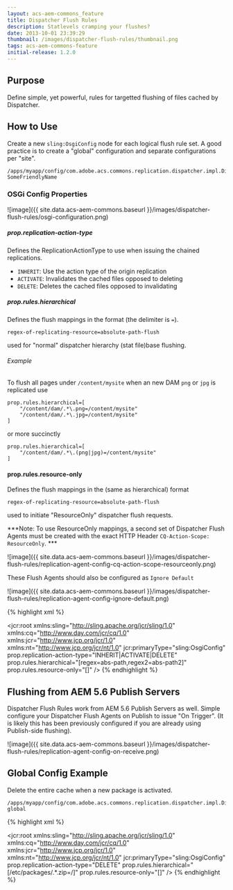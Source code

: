 ```yaml
---
layout: acs-aem-commons_feature
title: Dispatcher Flush Rules
description: Statlevels cramping your flushes?
date: 2013-10-01 23:39:29
thumbnail: /images/dispatcher-flush-rules/thumbnail.png
tags: acs-aem-commons-feature
initial-release: 1.2.0
---
```


## Purpose

Define simple, yet powerful, rules for targetted flushing of files cached by Dispatcher.

## How to Use

Create a new `sling:OsgiConfig` node for each logical flush rule set. A good practice is to create a "global" configuration and separate configurations per "site".

    /apps/myapp/config/com.adobe.acs.commons.replication.dispatcher.impl.DispatcherFlushRulesImpl-SomeFriendlyName

### OSGi Config Properties

![image]({{ site.data.acs-aem-commons.baseurl }}/images/dispatcher-flush-rules/osgi-configuration.png)

##### prop.replication-action-type

Defines the ReplicationActionType to use when issuing the chained replications.

* `INHERIT`: Use the action type of the origin replication
* `ACTIVATE`: Invalidates the cached files opposed to deleting
* `DELETE`: Deletes the cached files opposed to invalidating
 
##### prop.rules.hierarchical

Defines the flush mappings in the format (the delimiter is `=`).

	regex-of-replicating-resource=absolute-path-flush

used for "normal" dispatcher hierarchy (stat file)base flushing.

###### Example

To flush all pages under `/content/mysite` when an new DAM `png` or `jpg` is replicated use

	prop.rules.hierarchical=[
		"/content/dam/.*\.png=/content/mysite"
		"/content/dam/.*\.jpg=/content/mysite"
	]

or more succinctly

	prop.rules.hierarchical=[
		"/content/dam/.*\.(png|jpg)=/content/mysite"
	]

#### prop.rules.resource-only

Defines the flush mappings in the (same as hierarchical) format

	regex-of-replicating-resource=absolute-path-flush

used to initiate "ResourceOnly" dispatcher flush requests.

***Note: To use ResourceOnly mappings, a second set of Dispatcher Flush Agents must be created with the exact HTTP Header `CQ-Action-Scope: ResourceOnly`. ***

![image]({{ site.data.acs-aem-commons.baseurl }}/images/dispatcher-flush-rules/replication-agent-config-cq-action-scope-resourceonly.png)

These Flush Agents should also be configured as `Ignore Default`

![image]({{ site.data.acs-aem-commons.baseurl }}/images/dispatcher-flush-rules/replication-agent-config-ignore-default.png)


{% highlight xml %}
<?xml version="1.0" encoding="UTF-8"?>
<jcr:root xmlns:sling="http://sling.apache.org/jcr/sling/1.0" xmlns:cq="http://www.day.com/jcr/cq/1.0"
    xmlns:jcr="http://www.jcp.org/jcr/1.0" xmlns:nt="http://www.jcp.org/jcr/nt/1.0"
    jcr:primaryType="sling:OsgiConfig"
    prop.replication-action-type="INHERIT|ACTIVATE|DELETE"
    prop.rules.hierarchical="[regex=abs-path,regex2=abs-path2]"
    prop.rules.resource-only="[]"
	/>
{% endhighlight %}  


## Flushing from AEM 5.6 Publish Servers

Dispatcher Flush Rules work from AEM 5.6 Publish Servers as well. Simple configure your Dispatcher Flush Agents on Publish to issue "On Trigger". (It is likely this has been previously configured if you are already using Publish-side flushing).

![image]({{ site.data.acs-aem-commons.baseurl }}/images/dispatcher-flush-rules/replication-agent-config-on-receive.png)


## Global Config Example

Delete the entire cache when a new package is activated.  

    /apps/myapp/config/com.adobe.acs.commons.replication.dispatcher.impl.DispatcherFlushRulesImpl-global

{% highlight xml %}
<?xml version="1.0" encoding="UTF-8"?>
<jcr:root xmlns:sling="http://sling.apache.org/jcr/sling/1.0" xmlns:cq="http://www.day.com/jcr/cq/1.0"
    xmlns:jcr="http://www.jcp.org/jcr/1.0" xmlns:nt="http://www.jcp.org/jcr/nt/1.0"
    jcr:primaryType="sling:OsgiConfig"
    prop.replication-action-type="DELETE"
    prop.rules.hierarchical="[/etc/packages/.*\.zip=/]"
    prop.rules.resource-only="[]"
    />
{% endhighlight %}     


      
